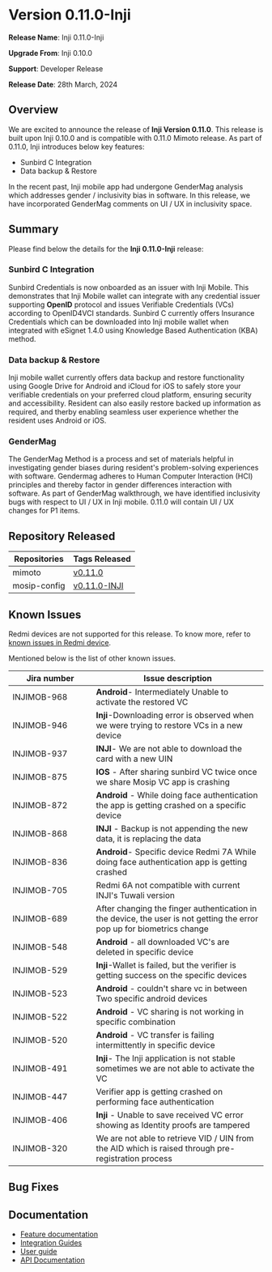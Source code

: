# Version 0.11.0-Inji

**Release Name**: Inji 0.11.0-Inji

**Upgrade From**: Inji 0.10.0

**Support**: Developer Release

**Release Date**: 28th March, 2024

## Overview

We are excited to announce the release of **Inji Version 0.11.0**. This release is built upon Inji 0.10.0 and is compatible with 0.11.0 Mimoto release. As part of 0.11.0, Inji introduces below key features:

* Sunbird C Integration
* Data backup & Restore

In the recent past, Inji mobile app had undergone GenderMag analysis which addresses gender / inclusivity bias in software. In this release, we have incorporated GenderMag comments on UI / UX in inclusivity space.

## Summary

Please find below the details for the **Inji 0.11.0-Inji** release:

### Sunbird C Integration

Sunbird Credentials is now onboarded as an issuer with Inji Mobile. This demonstrates that Inji Mobile wallet can integrate with any credential issuer supporting **OpenID** protocol and issues Verifiable Credentials (VCs) according to OpenID4VCI standards. Sunbird C currently offers Insurance Credentials which can be downloaded into Inji mobile wallet when integrated with eSignet 1.4.0 using Knowledge Based Authentication (KBA) method.

### Data backup & Restore

Inji mobile wallet currently offers data backup and restore functionality using Google Drive for Android and iCloud for iOS to safely store your verifiable credentials on your preferred cloud platform, ensuring security and accessibility. Resident can also easily restore backed up information as required, and therby enabling seamless user experience whether the resident uses Android or iOS.

### GenderMag

The GenderMag Method is a process and set of materials helpful in investigating gender biases during resident's problem-solving experiences with software. Gendermag adheres to Human Computer Interaction (HCI) principles and thereby factor in gender differences interaction with software. As part of GenderMag walkthrough, we have identified inclusivity bugs with respect to UI / UX in Inji mobile. 0.11.0 will contain UI / UX changes for P1 items.

## Repository Released

| **Repositories** | **Tags Released**                      |
| ---------------- | -------------------------------------- |
| mimoto           | [v0.11.0](version-0.11.0-inji.md)      |
| mosip-config     | [v0.11.0-INJI](version-0.11.0-inji.md) |

## Known Issues

Redmi devices are not supported for this release. To know more, refer to [known issues in Redmi device](https://mosip.atlassian.net/issues/?filter=-4\&jql=labels%20%3D%20redmi%20order%20by%20created%20DESC).

Mentioned below is the list of other known issues.



<table><thead><tr><th width="149">Jira number</th><th>Issue description</th></tr></thead><tbody><tr><td>INJIMOB-968</td><td><strong>Android</strong>- Intermediately Unable to activate the restored VC</td></tr><tr><td>INJIMOB-946</td><td><strong>Inji</strong>-Downloading error is observed when we were trying to restore VCs in a new device</td></tr><tr><td>INJIMOB-937</td><td><strong>INJI</strong>- We are not able to download the card with a new UIN</td></tr><tr><td>INJIMOB-875</td><td><strong>IOS</strong> - After sharing sunbird VC twice once we share Mosip VC app is crashing</td></tr><tr><td>INJIMOB-872</td><td><strong>Android</strong> - While doing face authentication the app is getting crashed on a specific device</td></tr><tr><td>INJIMOB-868</td><td><strong>INJI</strong> - Backup is not appending the new data, it is replacing the data</td></tr><tr><td>INJIMOB-836</td><td><strong>Android</strong>- Specific device Redmi 7A While doing face authentication app is getting crashed</td></tr><tr><td>INJIMOB-705</td><td>Redmi 6A not compatible with current INJI's Tuwali version</td></tr><tr><td>INJIMOB-689</td><td>After changing the finger authentication in the device, the user is not getting the error pop up for biometrics change</td></tr><tr><td>INJIMOB-548</td><td><strong>Android</strong> - all downloaded VC's are deleted in specific device</td></tr><tr><td>INJIMOB-529</td><td><strong>Inji</strong>-Wallet is failed, but the verifier is getting success on the specific devices</td></tr><tr><td>INJIMOB-523</td><td><strong>Android</strong> - couldn't share vc in between Two specific android devices</td></tr><tr><td>INJIMOB-522</td><td><strong>Android</strong> - VC sharing is not working in specific combination</td></tr><tr><td>INJIMOB-520</td><td><strong>Android</strong> - VC transfer is failing intermittently in specific device</td></tr><tr><td>INJIMOB-491</td><td><strong>Inji</strong>- The Inji application is not stable sometimes we are not able to activate the VC</td></tr><tr><td>INJIMOB-447</td><td>Verifier app is getting crashed on performing face authentication</td></tr><tr><td>INJIMOB-406</td><td><strong>Inji</strong> - Unable to save received VC error showing as Identity proofs are tampered</td></tr><tr><td>INJIMOB-320</td><td>We are not able to retrieve VID / UIN from the AID which is raised through pre-registration process</td></tr></tbody></table>

## Bug Fixes

## Documentation

* [Feature documentation](architecture/features.md)
* [Integration Guides](integration-guide/)
* [User guide](end-user-guide.md)
* [API Documentation](https://github.com/mosip/mimoto/tree/release-0.10.0/docs/postman-collections)

